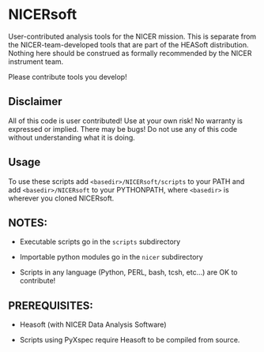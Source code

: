 # NICERsoft
User-contributed analysis tools for the NICER mission. This is separate from the
NICER-team-developed tools that are part of the HEASoft distribution. Nothing
here should be construed as formally recommended by the NICER instrument team.

Please contribute tools you develop!

## Disclaimer

All of this code is user contributed! Use at your own risk! No warranty is
expressed or implied. There may be bugs!  Do not use any of this code without
understanding what it is doing.


## Usage

To use these scripts add `<basedir>/NICERsoft/scripts` to your PATH
and add `<basedir>/NICERsoft` to your PYTHONPATH, where ``<basedir>`` is wherever you
cloned NICERsoft.

## NOTES:

* Executable scripts go in the `scripts` subdirectory

* Importable python modules go in the `nicer` subdirectory

* Scripts in any language (Python, PERL, bash, tcsh, etc...) are OK to contribute!

## PREREQUISITES:

* Heasoft (with NICER Data Analysis Software)

* Scripts using PyXspec require Heasoft to be compiled from source.